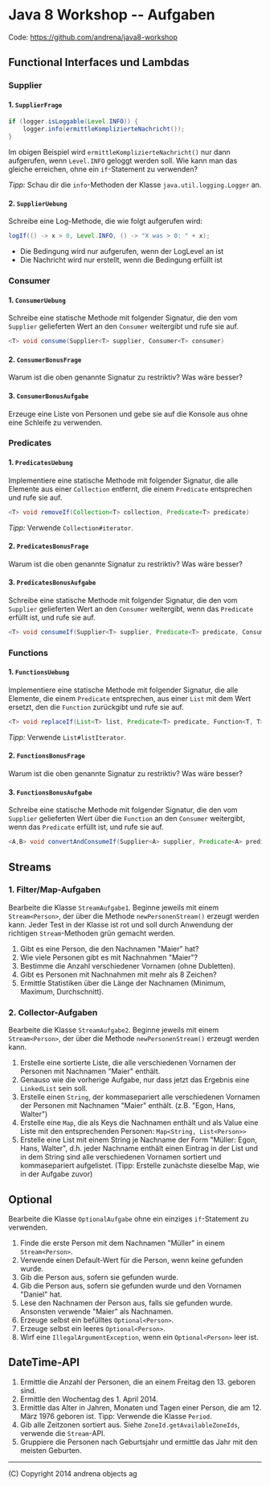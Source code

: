 # Java 8 Workshop -- Aufgaben

Code: <https://github.com/andrena/java8-workshop>

## Functional Interfaces und Lambdas

### Supplier

#### 1. `SupplierFrage`

```java
if (logger.isLoggable(Level.INFO)) {
	logger.info(ermittleKomplizierteNachricht());
}
```

Im obigen Beispiel wird `ermittleKomplizierteNachricht()` nur dann aufgerufen, wenn `Level.INFO` geloggt werden soll. Wie kann man das gleiche erreichen, ohne ein `if`-Statement zu verwenden?

*Tipp:* Schau dir die `info`-Methoden der Klasse `java.util.logging.Logger` an.

#### 2. `SupplierUebung`

Schreibe eine Log-Methode, die wie folgt aufgerufen wird:

```java
logIf(() -> x > 0, Level.INFO, () -> "X was > 0: " + x);
```
- Die Bedingung wird nur aufgerufen, wenn der LogLevel an ist
- Die Nachricht wird nur erstellt, wenn die Bedingung erfüllt ist

### Consumer

#### 1. `ConsumerUebung`

Schreibe eine statische Methode mit folgender Signatur, die den vom `Supplier` gelieferten Wert an den `Consumer` weitergibt und rufe sie auf.

```java
<T> void consume(Supplier<T> supplier, Consumer<T> consumer)
```

#### 2. `ConsumerBonusFrage`

Warum ist die oben genannte Signatur zu restriktiv? Was wäre besser?

#### 3. `ConsumerBonusAufgabe`

Erzeuge eine Liste von Personen und gebe sie auf die Konsole aus ohne eine Schleife zu verwenden.

### Predicates

#### 1. `PredicatesUebung`

Implementiere eine statische Methode mit folgender Signatur, die alle Elemente aus einer `Collection` entfernt, die einem `Predicate` entsprechen und rufe sie auf.

```java
<T> void removeIf(Collection<T> collection, Predicate<T> predicate)
```

*Tipp:* Verwende `Collection#iterator`.

#### 2. `PredicatesBonusFrage`

Warum ist die oben genannte Signatur zu restriktiv? Was wäre besser?


#### 3. `PredicatesBonusAufgabe`

Schreibe eine statische Methode mit folgender Signatur, die den vom `Supplier` gelieferten Wert an den `Consumer` weitergibt, wenn das `Predicate` erfüllt ist, und rufe sie auf.

```java
<T> void consumeIf(Supplier<T> supplier, Predicate<T> predicate, Consumer<T> consumer)
```

### Functions

#### 1. `FunctionsUebung`

Implementiere eine statische Methode mit folgender Signatur, die alle Elemente, die einem `Predicate` entsprechen, aus einer `List` mit dem Wert ersetzt, den die `Function` zurückgibt und rufe sie auf.

```java
<T> void replaceIf(List<T> list, Predicate<T> predicate, Function<T, T> function)
```

*Tipp:* Verwende `List#listIterator`.

#### 2. `FunctionsBonusFrage`

Warum ist die oben genannte Signatur zu restriktiv? Was wäre besser?


#### 3. `FunctionsBonusAufgabe`

Schreibe eine statische Methode mit folgender Signatur, die den vom `Supplier` gelieferten Wert über die `Function` an den `Consumer` weitergibt, wenn das `Predicate` erfüllt ist, und rufe sie auf.

```java
<A,B> void convertAndConsumeIf(Supplier<A> supplier, Predicate<A> predicate, Function<A,B> function, Consumer<B> consumer)
```


## Streams

### 1. Filter/Map-Aufgaben

Bearbeite die Klasse `StreamAufgabe1`. Beginne jeweils mit einem `Stream<Person>`, der über die Methode `newPersonenStream()` erzeugt werden kann.
Jeder Test in der Klasse ist rot und soll durch Anwendung der richtigen `Stream`-Methoden grün gemacht werden.

1. Gibt es eine Person, die den Nachnamen "Maier" hat?
1. Wie viele Personen gibt es mit Nachnahmen "Maier"?
1. Bestimme die Anzahl verschiedener Vornamen (ohne Dubletten).
1. Gibt es Personen mit Nachnahmen mit mehr als 8 Zeichen?
1. Ermittle Statistiken über die Länge der Nachnamen (Minimum, Maximum, Durchschnitt).

### 2. Collector-Aufgaben

Bearbeite die Klasse `StreamAufgabe2`. Beginne jeweils mit einem `Stream<Person>`, der über die Methode `newPersonenStream()` erzeugt werden kann.

1. Erstelle eine sortierte Liste, die alle verschiedenen Vornamen der Personen mit Nachnamen "Maier" enthält.
1. Genauso wie die vorherige Aufgabe, nur dass jetzt das Ergebnis eine `LinkedList` sein soll.
1. Erstelle einen `String`, der kommasepariert alle verschiedenen Vornamen der Personen mit Nachnamen "Maier" enthält. (z.B. "Egon, Hans, Walter")
1. Erstelle eine `Map`, die als Keys die Nachnamen enthält und als Value eine Liste mit den entsprechenden Personen: `Map<String, List<Person>>`
1. Erstelle eine List mit einem String je Nachname der Form "Müller: Egon, Hans, Walter", d.h. jeder Nachname enthält einen Eintrag in der List und in dem String sind alle verschiedenen Vornamen sortiert und kommasepariert aufgelistet. (Tipp: Erstelle zunächste dieselbe Map, wie in der Aufgabe zuvor)


## Optional

Bearbeite die Klasse `OptionalAufgabe` ohne ein einziges `if`-Statement zu verwenden.

1. Finde die erste Person mit dem Nachnamen "Müller" in einem `Stream<Person>`.
1. Verwende einen Default-Wert für die Person, wenn keine gefunden wurde.
1. Gib die Person aus, sofern sie gefunden wurde.
1. Gib die Person aus, sofern sie gefunden wurde und den Vornamen "Daniel" hat.
1. Lese den Nachnamen der Person aus, falls sie gefunden wurde. Ansonsten verwende "Maier" als Nachnamen.
1. Erzeuge selbst ein befülltes `Optional<Person>`.
1. Erzeuge selbst ein leeres `Optional<Person>`.
1. Wirf eine `IllegalArgumentException`, wenn ein `Optional<Person>` leer ist.

<!--BREAK-->

## DateTime-API

1. Ermittle die Anzahl der Personen, die an einem Freitag den 13. geboren sind.
1. Ermittle den Wochentag des 1. April 2014.
1. Ermittle das Alter in Jahren, Monaten und Tagen einer Person, die am 12. März 1976 geboren ist. Tipp: Verwende die Klasse `Period`.
1. Gib alle Zeitzonen sortiert aus. Siehe `ZoneId.getAvailableZoneIds`, verwende die `Stream`-API.
1. Gruppiere die Personen nach Geburtsjahr und ermittle das Jahr mit den meisten Geburten.

---
(C) Copyright 2014 andrena objects ag
